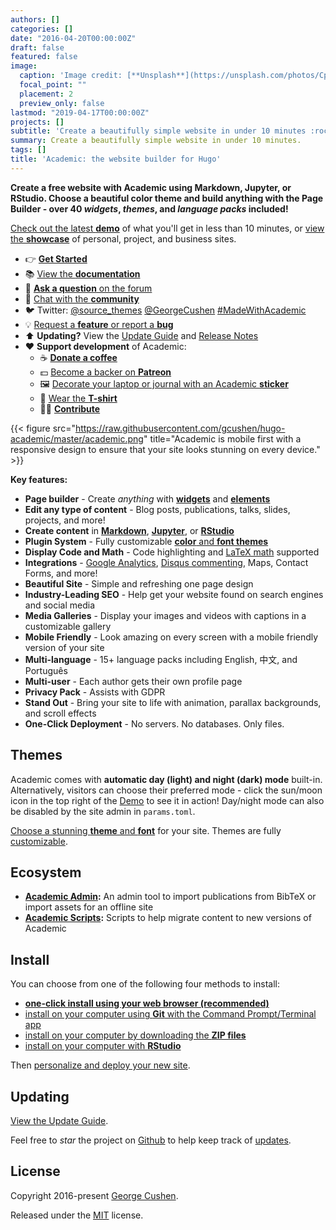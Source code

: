 ```yaml
---
authors: []
categories: []
date: "2016-04-20T00:00:00Z"
draft: false
featured: false
image:
  caption: 'Image credit: [**Unsplash**](https://unsplash.com/photos/CpkOjOcXdUY)'
  focal_point: ""
  placement: 2
  preview_only: false
lastmod: "2019-04-17T00:00:00Z"
projects: []
subtitle: 'Create a beautifully simple website in under 10 minutes :rocket:'
summary: Create a beautifully simple website in under 10 minutes.
tags: []
title: 'Academic: the website builder for Hugo'
---
```


**Create a free website with Academic using Markdown, Jupyter, or RStudio. Choose a beautiful color theme and build anything with the Page Builder - over 40 _widgets_, _themes_, and _language packs_ included!**

[Check out the latest **demo**](https://academic-demo.netlify.com/) of what you'll get in less than 10 minutes, or [view the **showcase**](https://sourcethemes.com/academic/#expo) of personal, project, and business sites.

- 👉 [**Get Started**](#install)
- 📚 [View the **documentation**](https://sourcethemes.com/academic/docs/)
- 💬 [**Ask a question** on the forum](https://discourse.gohugo.io)
- 👥 [Chat with the **community**](https://spectrum.chat/academic)
- 🐦 Twitter: [@source_themes](https://twitter.com/source_themes) [@GeorgeCushen](https://twitter.com/GeorgeCushen) [#MadeWithAcademic](https://twitter.com/search?q=%23MadeWithAcademic&src=typd)
- 💡 [Request a **feature** or report a **bug**](https://github.com/gcushen/hugo-academic/issues)
- ⬆️ **Updating?** View the [Update Guide](https://sourcethemes.com/academic/docs/update/) and [Release Notes](https://sourcethemes.com/academic/updates/)
- :heart: **Support development** of Academic:
  - ☕️ [**Donate a coffee**](https://paypal.me/cushen)
  - 💵 [Become a backer on **Patreon**](https://www.patreon.com/cushen)
  - 🖼️ [Decorate your laptop or journal with an Academic **sticker**](https://www.redbubble.com/people/neutreno/works/34387919-academic)
  - 👕 [Wear the **T-shirt**](https://academic.threadless.com/)
  - :woman_technologist: [**Contribute**](https://sourcethemes.com/academic/docs/contribute/)

{{< figure src="https://raw.githubusercontent.com/gcushen/hugo-academic/master/academic.png" title="Academic is mobile first with a responsive design to ensure that your site looks stunning on every device." >}}

**Key features:**

- **Page builder** - Create *anything* with [**widgets**](https://sourcethemes.com/academic/docs/page-builder/) and [**elements**](https://sourcethemes.com/academic/docs/writing-markdown-latex/)
- **Edit any type of content** - Blog posts, publications, talks, slides, projects, and more!
- **Create content** in [**Markdown**](https://sourcethemes.com/academic/docs/writing-markdown-latex/), [**Jupyter**](https://sourcethemes.com/academic/docs/jupyter/), or [**RStudio**](https://sourcethemes.com/academic/docs/install/#install-with-rstudio)
- **Plugin System** - Fully customizable [**color** and **font themes**](https://sourcethemes.com/academic/themes/)
- **Display Code and Math** - Code highlighting and [LaTeX math](https://en.wikibooks.org/wiki/LaTeX/Mathematics) supported
- **Integrations** - [Google Analytics](https://analytics.google.com), [Disqus commenting](https://disqus.com), Maps, Contact Forms, and more!
- **Beautiful Site** - Simple and refreshing one page design
- **Industry-Leading SEO** - Help get your website found on search engines and social media
- **Media Galleries** - Display your images and videos with captions in a customizable gallery
- **Mobile Friendly** - Look amazing on every screen with a mobile friendly version of your site
- **Multi-language** - 15+ language packs including English, 中文, and Português
- **Multi-user** - Each author gets their own profile page
- **Privacy Pack** - Assists with GDPR
- **Stand Out** - Bring your site to life with animation, parallax backgrounds, and scroll effects
- **One-Click Deployment** - No servers. No databases. Only files.

## Themes

Academic comes with **automatic day (light) and night (dark) mode** built-in. Alternatively, visitors can  choose their preferred mode - click the sun/moon icon in the top right of the [Demo](https://academic-demo.netlify.com/) to see it in action! Day/night mode can also be disabled by the site admin in `params.toml`.

[Choose a stunning **theme** and **font**](https://sourcethemes.com/academic/themes/) for your site. Themes are fully [customizable](https://sourcethemes.com/academic/docs/customization/#custom-theme).

## Ecosystem

* **[Academic Admin](https://github.com/sourcethemes/academic-admin):** An admin tool to import publications from BibTeX or import assets for an offline site
* **[Academic Scripts](https://github.com/sourcethemes/academic-scripts):** Scripts to help migrate content to new versions of Academic

## Install

You can choose from one of the following four methods to install:

* [**one-click install using your web browser (recommended)**](https://sourcethemes.com/academic/docs/install/#install-with-web-browser)
* [install on your computer using **Git** with the Command Prompt/Terminal app](https://sourcethemes.com/academic/docs/install/#install-with-git)
* [install on your computer by downloading the **ZIP files**](https://sourcethemes.com/academic/docs/install/#install-with-zip)
* [install on your computer with **RStudio**](https://sourcethemes.com/academic/docs/install/#install-with-rstudio)

Then [personalize and deploy your new site](https://sourcethemes.com/academic/docs/get-started/).

## Updating

[View the Update Guide](https://sourcethemes.com/academic/docs/update/).

Feel free to *star* the project on [Github](https://github.com/gcushen/hugo-academic/) to help keep track of [updates](https://sourcethemes.com/academic/updates).

## License

Copyright 2016-present [George Cushen](https://georgecushen.com).

Released under the [MIT](https://github.com/gcushen/hugo-academic/blob/master/LICENSE.md) license.
